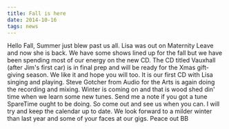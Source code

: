 ```yaml
---
title: Fall is here
date: 2014-10-16
tags: news
---
```


Hello Fall, Summer just blew past us all. Lisa was out on Maternity Leave and now she is back. We have some shows lined up for the fall but we have been spending most of our energy on the new CD. The CD titled Vauxhall (after Jim's first car) is in final prep and will be ready for the Xmas gift-giving season. We like it and hope you will too. It is our first CD with Lisa singing and playing. Steve Gotcher from Audio for the Arts is again doing the recording and mixing. Winter is coming on and that is wood shed din' time when we learn some new tunes. Send me a note if you got a tune SpareTime ought to be doing. So come out and see us when you can. I will try and keep the calendar up to date. We look forward to a milder winter than last year and some of your faces at our gigs. Peace out BB
